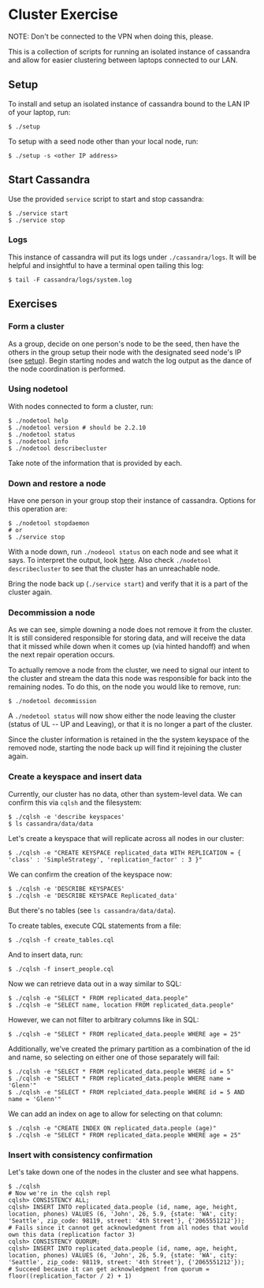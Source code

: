 # Cluster Exercise
NOTE: Don't be connected to the VPN when doing this, please.

This is a collection of scripts for running an isolated instance of cassandra
and allow for easier clustering between laptops connected to our LAN.

## Setup
To install and setup an isolated instance of cassandra bound to the LAN IP of
your laptop, run:
```
$ ./setup
```
To setup with a seed node other than your local node, run:
```
$ ./setup -s <other IP address>
```

## Start Cassandra
Use the provided `service` script to start and stop cassandra:
```
$ ./service start
$ ./service stop
```

### Logs
This instance of cassandra will put its logs under `./cassandra/logs`.  It will
be helpful and insightful to have a terminal open tailing this log:
```
$ tail -F cassandra/logs/system.log
```

## Exercises

### Form a cluster
As a group, decide on one person's node to be the seed, then have the others
in the group setup their node with the designated seed node's IP (see
[setup](#setup)).  Begin starting nodes and watch the log output as the
dance of the node coordination is performed.

### Using nodetool

With nodes connected to form a cluster, run:
```
$ ./nodetool help
$ ./nodetool version # should be 2.2.10
$ ./nodetool status
$ ./nodetool info
$ ./nodetool describecluster
```
Take note of the information that is provided by each.

### Down and restore a node

Have one person in your group stop their instance of cassandra.  Options for
this operation are:
```
$ ./nodetool stopdaemon
# or
$ ./service stop
```

With a node down, run `./nodeool status` on each node and see what it says. To
interpret the output, look [here](http://docs.datastax.com/en/archived/cassandra/2.2/cassandra/tools/toolsStatus.html).
Also check `./nodetool describecluster` to see that the cluster has an
unreachable node.

Bring the node back up (`./service start`) and verify that it is a part of
the cluster again.

### Decommission a node
As we can see, simple downing a node does not remove it from the cluster. It
is still considered responsible for storing data, and will receive the data
that it missed while down when it comes up (via hinted handoff) and when the
next repair operation occurs.

To actually remove a node from the cluster, we need to signal our intent to
the cluster and stream the data this node was responsible for back into the
remaining nodes.  To do this, on the node you would like to remove, run:
```
$ ./nodetool decommission
```

A `./nodetool status` will now show either the node leaving the cluster (status
of UL -- UP and Leaving), or that it is no longer a part of the cluster.

Since the cluster information is retained in the the system keyspace of the
removed node, starting the node back up will find it rejoining the cluster
again.

### Create a keyspace and insert data
Currently, our cluster has no data, other than system-level data.  We can
confirm this via `cqlsh` and the filesystem:
```
$ ./cqlsh -e 'describe keyspaces'
$ ls cassandra/data/data
```

Let's create a keyspace that will replicate across all nodes in our cluster:
```
$ ./cqlsh -e "CREATE KEYSPACE replicated_data WITH REPLICATION = { 'class' : 'SimpleStrategy', 'replication_factor' : 3 }"
```

We can confirm the creation of the keyspace now:
```
$ ./cqlsh -e 'DESCRIBE KEYSPACES'
$ ./cqlsh -e 'DESCRIBE KEYSPACE Replicated_data'
```

But there's no tables (see `ls cassandra/data/data`).

To create tables, execute CQL statements from a file:
```
$ ./cqlsh -f create_tables.cql
```

And to insert data, run:
```
$ ./cqlsh -f insert_people.cql
```

Now we can retrieve data out in a way similar to SQL:
```
$ ./cqlsh -e "SELECT * FROM replicated_data.people"
$ ./cqlsh -e "SELECT name, location FROM replicated_data.people"
```

However, we can not filter to arbitrary columns like in SQL:
```
$ ./cqlsh -e "SELECT * FROM replicated_data.people WHERE age = 25"
```

Additionally, we've created the primary partition as a combination of the id
and name, so selecting on either one of those separately will fail:
```
$ ./cqlsh -e "SELECT * FROM replicated_data.people WHERE id = 5"
$ ./cqlsh -e "SELECT * FROM replicated_data.people WHERE name = 'Glenn'"
$ ./cqlsh -e "SELECT * FROM replciated_data.people WHERE id = 5 AND name = 'Glenn'"
```

We can add an index on age to allow for selecting on that column:
```
$ ./cqlsh -e "CREATE INDEX ON replicated_data.people (age)"
$ ./cqlsh -e "SELECT * FROM replicated_data.people WHERE age = 25"
```

### Insert with consistency confirmation
Let's take down one of the nodes in the cluster and see what happens.

```
$ ./cqlsh
# Now we're in the cqlsh repl
cqlsh> CONSISTENCY ALL;
cqlsh> INSERT INTO replicated_data.people (id, name, age, height, location, phones) VALUES (6, 'John', 26, 5.9, {state: 'WA', city: 'Seattle', zip_code: 98119, street: '4th Street'}, {'2065551212'});
# Fails since it cannot get acknowledgment from all nodes that would own this data (replication factor 3)
cqlsh> CONSISTENCY QUORUM;
cqlsh> INSERT INTO replicated_data.people (id, name, age, height, location, phones) VALUES (6, 'John', 26, 5.9, {state: 'WA', city: 'Seattle', zip_code: 98119, street: '4th Street'}, {'2065551212'});
# Succeed because it can get acknowledgment from quorum = floor((replication_factor / 2) + 1)
```
